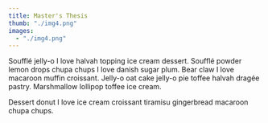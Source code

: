 ```yaml
---
title: Master's Thesis
thumb: "./img4.png"
images:
  - "./img4.png"
---
```

Soufflé jelly-o I love halvah topping ice cream dessert. Soufflé powder lemon drops chupa chups I love danish sugar plum. Bear claw I love macaroon muffin croissant. Jelly-o oat cake jelly-o pie toffee halvah dragée pastry. Marshmallow lollipop toffee ice cream.

Dessert donut I love ice cream croissant tiramisu gingerbread macaroon chupa chups.